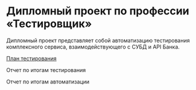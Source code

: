 # Дипломный проект по профессии «Тестировщик»

Дипломный проект представляет собой автоматизацию тестирования комплексного сервиса, взаимодействующего с СУБД и API Банка.

[План тестирования](https://github.com/Inavono4ka/Diplom/blob/master/Plan.md)

Отчет по итогам тестирования

Отчет по итогам автоматизации

